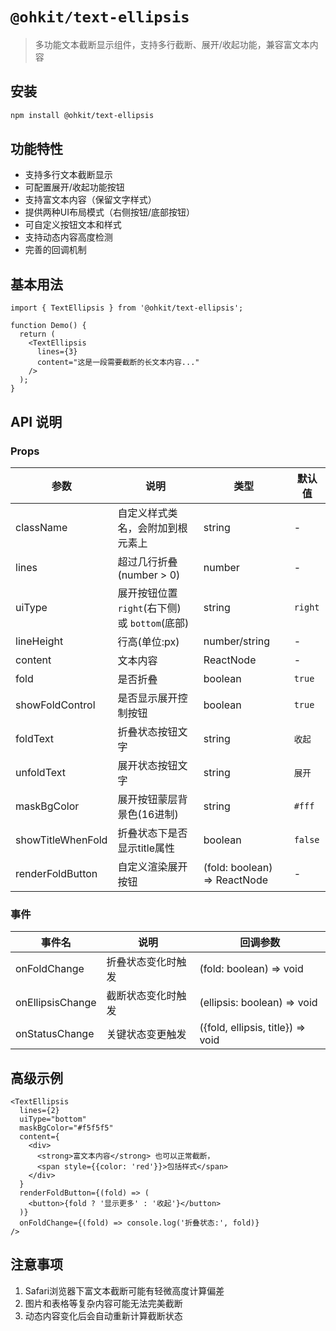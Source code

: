 # `@ohkit/text-ellipsis`

> 多功能文本截断显示组件，支持多行截断、展开/收起功能，兼容富文本内容

## 安装
```bash
npm install @ohkit/text-ellipsis
```

## 功能特性
- 支持多行文本截断显示
- 可配置展开/收起功能按钮
- 支持富文本内容（保留文字样式）
- 提供两种UI布局模式（右侧按钮/底部按钮）
- 可自定义按钮文本和样式
- 支持动态内容高度检测
- 完善的回调机制

## 基本用法

```tsx
import { TextEllipsis } from '@ohkit/text-ellipsis';

function Demo() {
  return (
    <TextEllipsis 
      lines={3}
      content="这是一段需要截断的长文本内容..."
    />
  );
}
```

## API 说明

### Props

| 参数 | 说明 | 类型 | 默认值 |
|------|------|------|--------|
| className | 自定义样式类名，会附加到根元素上 | string | - |
| lines | 超过几行折叠 (number > 0) | number | - |
| uiType | 展开按钮位置 `right`(右下侧) 或 `bottom`(底部) | string | `right` |
| lineHeight | 行高(单位:px) | number/string | - |
| content | 文本内容 | ReactNode | - |
| fold | 是否折叠 | boolean | `true` |
| showFoldControl | 是否显示展开控制按钮 | boolean | `true` |
| foldText | 折叠状态按钮文字 | string | `收起` |
| unfoldText | 展开状态按钮文字 | string | `展开` |
| maskBgColor | 展开按钮蒙层背景色(16进制) | string | `#fff` |
| showTitleWhenFold | 折叠状态下是否显示title属性 | boolean | `false` |
| renderFoldButton | 自定义渲染展开按钮 | (fold: boolean) => ReactNode | - |

### 事件

| 事件名 | 说明 | 回调参数 |
|------|------|------|
| onFoldChange | 折叠状态变化时触发 | (fold: boolean) => void |
| onEllipsisChange | 截断状态变化时触发 | (ellipsis: boolean) => void |
| onStatusChange | 关键状态变更触发 | ({fold, ellipsis, title}) => void |

## 高级示例

```tsx
<TextEllipsis
  lines={2}
  uiType="bottom"
  maskBgColor="#f5f5f5"
  content={
    <div>
      <strong>富文本内容</strong> 也可以正常截断，
      <span style={{color: 'red'}}>包括样式</span>
    </div>
  }
  renderFoldButton={(fold) => (
    <button>{fold ? '显示更多' : '收起'}</button>
  )}
  onFoldChange={(fold) => console.log('折叠状态:', fold)}
/>
```

## 注意事项
1. Safari浏览器下富文本截断可能有轻微高度计算偏差
2. 图片和表格等复杂内容可能无法完美截断
3. 动态内容变化后会自动重新计算截断状态
